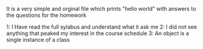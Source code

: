It is a very simple and orginal file which prints "hello world" with answers to the questions for the homework

1: I Have read the full sylabus and understand what it ask me
2: I did not see anything that peaked my interest in the course schedule
3: An object is a single instance of a class

